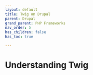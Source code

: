 ```yaml
---
layout: default
title: Twig on Drupal
parent: Drupal
grand_parent: PHP Frameworks
nav_order: 5
has_children: false
has_toc: true

---
```


# Understanding Twig
